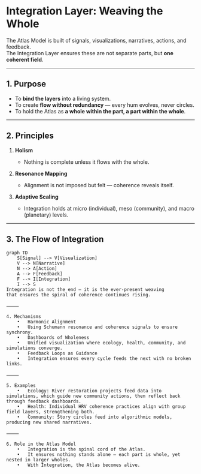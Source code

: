 # Integration Layer: Weaving the Whole

The Atlas Model is built of signals, visualizations, narratives, actions, and feedback.  
The Integration Layer ensures these are not separate parts, but **one coherent field**.  

---

## 1. Purpose

- To **bind the layers** into a living system.  
- To create **flow without redundancy** — every hum evolves, never circles.  
- To hold the Atlas as **a whole within the part, a part within the whole**.  

---

## 2. Principles

1. **Holism**  
   - Nothing is complete unless it flows with the whole.  

2. **Resonance Mapping**  
   - Alignment is not imposed but felt — coherence reveals itself.  

3. **Adaptive Scaling**  
   - Integration holds at micro (individual), meso (community), and macro (planetary) levels.  

---

## 3. The Flow of Integration

```mermaid
graph TD
    S[Signal] --> V[Visualization]
    V --> N[Narrative]
    N --> A[Action]
    A --> F[Feedback]
    F --> I[Integration]
    I --> S
Integration is not the end — it is the ever-present weaving
that ensures the spiral of coherence continues rising.

⸻

4. Mechanisms
	•	Harmonic Alignment
	•	Using Schumann resonance and coherence signals to ensure synchrony.
	•	Dashboards of Wholeness
	•	Unified visualization where ecology, health, community, and simulations converge.
	•	Feedback Loops as Guidance
	•	Integration ensures every cycle feeds the next with no broken links.

⸻

5. Examples
	•	Ecology: River restoration projects feed data into simulations, which guide new community actions, then reflect back through feedback dashboards.
	•	Health: Individual HRV coherence practices align with group field layers, strengthening both.
	•	Community: Story circles feed into algorithmic models, producing new shared narratives.

⸻

6. Role in the Atlas Model
	•	Integration is the spinal cord of the Atlas.
	•	It ensures nothing stands alone — each part is whole, yet nested in larger wholes.
	•	With Integration, the Atlas becomes alive.

